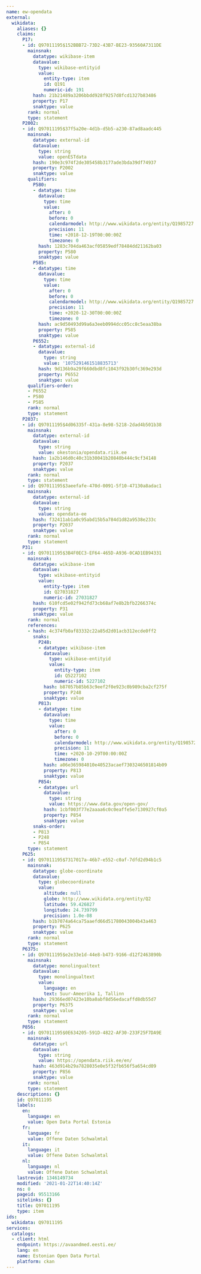 ```yaml
---
name: ew-opendata
external:
  wikidata:
    aliases: {}
    claims:
      P17:
      - id: Q97011195$152BBB72-73D2-43B7-BE23-93560A7311DE
        mainsnak:
          datatype: wikibase-item
          datavalue:
            type: wikibase-entityid
            value:
              entity-type: item
              id: Q191
              numeric-id: 191
          hash: 21b21489a3206bbdd928f9257d8fcd1327b83486
          property: P17
          snaktype: value
        rank: normal
        type: statement
      P2002:
      - id: Q97011195$37f5a20e-4d1b-d5b5-a230-87ad8aadc445
        mainsnak:
          datatype: external-id
          datavalue:
            type: string
            value: openESTdata
          hash: 190e3c974f2de305458b3177ade3bda39df74937
          property: P2002
          snaktype: value
        qualifiers:
          P580:
          - datatype: time
            datavalue:
              type: time
              value:
                after: 0
                before: 0
                calendarmodel: http://www.wikidata.org/entity/Q1985727
                precision: 11
                time: +2018-12-19T00:00:00Z
                timezone: 0
            hash: 1283c704da463acf05859edf78484dd21162ba03
            property: P580
            snaktype: value
          P585:
          - datatype: time
            datavalue:
              type: time
              value:
                after: 0
                before: 0
                calendarmodel: http://www.wikidata.org/entity/Q1985727
                precision: 11
                time: +2020-12-30T00:00:00Z
                timezone: 0
            hash: ac9d50493d99a6a3eeb0994dcc05cc8c5eaa38ba
            property: P585
            snaktype: value
          P6552:
          - datatype: external-id
            datavalue:
              type: string
              value: '1075291461518835713'
            hash: 9d136b9a29f660dbd8fc1043f92b30fc369e293d
            property: P6552
            snaktype: value
        qualifiers-order:
        - P6552
        - P580
        - P585
        rank: normal
        type: statement
      P2037:
      - id: Q97011195$4d06335f-431a-8e98-5218-2dad4b501b38
        mainsnak:
          datatype: external-id
          datavalue:
            type: string
            value: okestonia/opendata.riik.ee
          hash: 1a2b146d0c40c31b30041b20840b444c9cf34148
          property: P2037
          snaktype: value
        rank: normal
        type: statement
      - id: Q97011195$3aeefafe-470d-0091-5f10-47130a8adac1
        mainsnak:
          datatype: external-id
          datavalue:
            type: string
            value: opendata-ee
          hash: f32411ab1a0c95abd15b5a784d1d82a9538e233c
          property: P2037
          snaktype: value
        rank: normal
        type: statement
      P31:
      - id: Q97011195$3B4F0EC3-EF64-465D-A936-0CAD1EB94331
        mainsnak:
          datatype: wikibase-item
          datavalue:
            type: wikibase-entityid
            value:
              entity-type: item
              id: Q27031827
              numeric-id: 27031827
          hash: 610fcd5e02f942fd73cb68af7e8b2bfb2266374c
          property: P31
          snaktype: value
        rank: normal
        references:
        - hash: 4c374fb0af83332c22a85d2d01acb312ecde0ff2
          snaks:
            P248:
            - datatype: wikibase-item
              datavalue:
                type: wikibase-entityid
                value:
                  entity-type: item
                  id: Q5227102
                  numeric-id: 5227102
              hash: b87057b85b63c9eef2f0e923c0b989cba2cf275f
              property: P248
              snaktype: value
            P813:
            - datatype: time
              datavalue:
                type: time
                value:
                  after: 0
                  before: 0
                  calendarmodel: http://www.wikidata.org/entity/Q1985727
                  precision: 11
                  time: +2020-10-29T00:00:00Z
                  timezone: 0
              hash: a06e365984010e40523acaef7303246501814b09
              property: P813
              snaktype: value
            P854:
            - datatype: url
              datavalue:
                type: string
                value: https://www.data.gov/open-gov/
              hash: 1cbf003f77e2aaaa6c0c0eaffe5e7130927cf0a5
              property: P854
              snaktype: value
          snaks-order:
          - P813
          - P248
          - P854
        type: statement
      P625:
      - id: Q97011195$7317017a-46b7-e552-c0af-7dfd2d94b1c5
        mainsnak:
          datatype: globe-coordinate
          datavalue:
            type: globecoordinate
            value:
              altitude: null
              globe: http://www.wikidata.org/entity/Q2
              latitude: 59.426827
              longitude: 24.739799
              precision: 1.0e-08
          hash: b1b7074a64ca75aaefd66d51780043004b43a463
          property: P625
          snaktype: value
        rank: normal
        type: statement
      P6375:
      - id: Q97011195$e2e33e1d-44e8-b473-9166-d12f2463890b
        mainsnak:
          datatype: monolingualtext
          datavalue:
            type: monolingualtext
            value:
              language: en
              text: Suur-Ameerika 1, Tallinn
          hash: 29366ed07423e10ba0abf8d56edacaffd8db55d7
          property: P6375
          snaktype: value
        rank: normal
        type: statement
      P856:
      - id: Q97011195$0E634205-591D-4822-AF30-233F25F7DA9E
        mainsnak:
          datatype: url
          datavalue:
            type: string
            value: https://opendata.riik.ee/en/
          hash: 463d914b29a7828035e0e5f32fb656f5a654cd09
          property: P856
          snaktype: value
        rank: normal
        type: statement
    descriptions: {}
    id: Q97011195
    labels:
      en:
        language: en
        value: Open Data Portal Estonia
      fr:
        language: fr
        value: Offene Daten Schwalmtal
      it:
        language: it
        value: Offene Daten Schwalmtal
      nl:
        language: nl
        value: Offene Daten Schwalmtal
    lastrevid: 1346149734
    modified: '2021-01-22T14:40:14Z'
    ns: 0
    pageid: 95513166
    sitelinks: {}
    title: Q97011195
    type: item
ids:
  wikidata: Q97011195
services:
  catalogs:
  - client: html
    endpoint: https://avaandmed.eesti.ee/
    lang: en
    name: Estonian Open Data Portal
    platform: ckan
---
```

